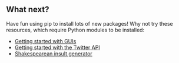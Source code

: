 ## What next?

Have fun using pip to install lots of new packages! Why not try these resources, which require Python modules to be installed:

- [Getting started with GUIs](https://projects.raspberrypi.org/en/projects/getting-started-with-guis)
- [Getting started with the Twitter API](https://projects.raspberrypi.org/en/projects/getting-started-with-the-twitter-api)
- [Shakespearean insult generator](https://projects.raspberrypi.org/en/projects/shakespearean-insult-generator/)

